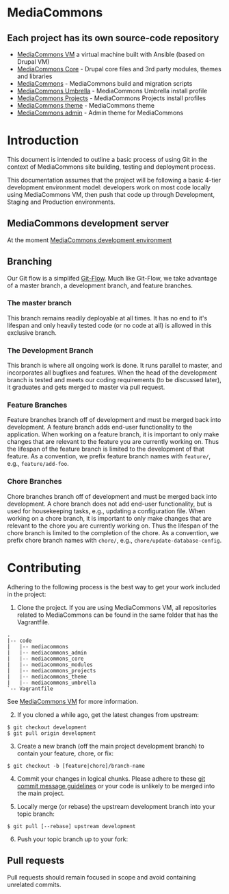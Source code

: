 
# MediaCommons

## Each project has its own source-code repository

- [MediaCommons VM](https://github.com/NYULibraries/mediacommons-vm) a virtual machine built
with Ansible (based on Drupal VM)
- [MediaCommons Core](https://github.com/NYULibraries/mediacommons_core.git) - Drupal core files and 3rd party modules, themes and libraries
- [MediaCommons](https://github.com/NYULibraries/mediacommons.git) - MediaCommons build and migration scripts
- [MediaCommons Umbrella](https://github.com/NYULibraries/mediacommons_umbrella.git) - MediaCommons Umbrella install profile
- [MediaCommons Projects](https://github.com/NYULibraries/mediacommons_projects.git) - MediaCommons Projects install profiles
- [MediaCommons theme](https://github.com/NYULibraries/mediacommons_theme) - MediaCommons theme
- [MediaCommons admin](https://github.com/NYULibraries/mediacommons_admin.git) - Admin theme for MediaCommons

# Introduction

This document is intended to outline a basic process of using Git in the context of 
MediaCommons site building, testing and deployment process.

This documentation assumes that the project will be following a basic 4-tier development 
environment model: developers work on most code locally using MediaCommons VM, then push
that code up through Development, Staging and Production environments.

## MediaCommons development server

At the moment [MediaCommons development 
environment](http://dev.mediacommons.org/)

## Branching

Our Git flow is a simplifed [Git-Flow](http://nvie.com/posts/a-successful-git-branching-model/). Much like Git-Flow, we take advantage of a master branch, a development branch, and feature branches.

### The master branch

This branch remains readily deployable at all times. It has no end to it's lifespan and only heavily tested code (or no code at all) is allowed in this exclusive branch.

### The Development Branch

This branch is where all ongoing work is done. It runs parallel to master, and incorporates all bugfixes and features. When the head of the development branch is tested and meets our coding requirements (to be discussed later), it graduates and gets merged to master via pull request.

### Feature Branches

Feature branches branch off of development and must be merged back into development. A feature branch adds end-user functionality to the application. When working on a feature branch, it is important to only make changes that are relevant to the feature you are currently working on. Thus the lifespan of the feature branch is limited to the development of that feature. As a convention, we prefix feature branch names with ```feature/```, e.g., ```feature/add-foo```.

### Chore Branches

Chore branches branch off of development and must be merged back into development. A chore branch does not add end-user functionality, but is used for housekeeping tasks, e.g., updating a configuration file. When working on a chore branch, it is important to only make changes that are relevant to the chore you are currently working on. Thus the lifespan of the chore branch is limited to the completion of the chore. As a convention, we prefix chore branch names with ```chore/```, e.g., ```chore/update-database-config```.

# Contributing

Adhering to the following process is the best way to get your work included in the project:

1. Clone the project. If you are using MediaCommons VM, all repositories related to MediaCommons can be found in the same folder that has the Vagrantfile.

```
.
|-- code
|   |-- mediacommons
|   |-- mediacommons_admin
|   |-- mediacommons_core
|   |-- mediacommons_modules
|   |-- mediacommons_projects
|   |-- mediacommons_theme
|   |-- mediacommons_umbrella
`-- Vagrantfile
```

See [MediaCommons VM](https://github.com/NYULibraries/mediacommons-vm) for more information.

2. If you cloned a while ago, get the latest changes from upstream:

```
$ git checkout development
$ git pull origin development
```

3. Create a new branch (off the main project development branch) to contain your feature, chore, or fix:

```
$ git checkout -b [feature|chore]/branch-name
```

4. Commit your changes in logical chunks. Please adhere to these [git commit message guidelines](http://tbaggery.com/2008/04/19/a-note-about-git-commit-messages.html) or your code is unlikely to be merged into the main project.

5. Locally merge (or rebase) the upstream development branch into your topic branch:

```
$ git pull [--rebase] upstream development
```

6. Push your topic branch up to your fork:

## Pull requests

Pull requests should remain focused in scope and avoid containing unrelated commits.